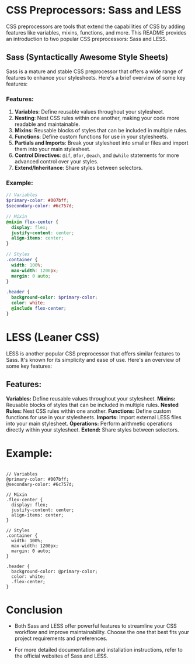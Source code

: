 # CSS Preprocessors: Sass and LESS

CSS preprocessors are tools that extend the capabilities of CSS by adding features like variables, mixins, functions, and more. This README provides an introduction to two popular CSS preprocessors: Sass and LESS.

## Sass (Syntactically Awesome Style Sheets)

Sass is a mature and stable CSS preprocessor that offers a wide range of features to enhance your stylesheets. Here's a brief overview of some key features:

### Features:

1. **Variables**: Define reusable values throughout your stylesheet.
2. **Nesting**: Nest CSS rules within one another, making your code more readable and maintainable.
3. **Mixins**: Reusable blocks of styles that can be included in multiple rules.
4. **Functions**: Define custom functions for use in your stylesheets.
5. **Partials and Imports**: Break your stylesheet into smaller files and import them into your main stylesheet.
6. **Control Directives**: `@if`, `@for`, `@each`, and `@while` statements for more advanced control over your styles.
7. **Extend/Inheritance**: Share styles between selectors.

### Example:

```scss
// Variables
$primary-color: #007bff;
$secondary-color: #6c757d;

// Mixin
@mixin flex-center {
  display: flex;
  justify-content: center;
  align-items: center;
}

// Styles
.container {
  width: 100%;
  max-width: 1200px;
  margin: 0 auto;
}

.header {
  background-color: $primary-color;
  color: white;
  @include flex-center;
}
```
# LESS (Leaner CSS)
LESS is another popular CSS preprocessor that offers similar features to Sass. It's known for its simplicity and ease of use. Here's an overview of some key features:

## Features:
**Variables:** Define reusable values throughout your stylesheet.
**Mixins:** Reusable blocks of styles that can be included in multiple rules.
**Nested Rules:** Nest CSS rules within one another.
**Functions:** Define custom functions for use in your stylesheets.
**Imports:** Import external LESS files into your main stylesheet.
**Operations:** Perform arithmetic operations directly within your stylesheet.
**Extend:** Share styles between selectors.


# Example:
```less

// Variables
@primary-color: #007bff;
@secondary-color: #6c757d;

// Mixin
.flex-center {
  display: flex;
  justify-content: center;
  align-items: center;
}

// Styles
.container {
  width: 100%;
  max-width: 1200px;
  margin: 0 auto;
}

.header {
  background-color: @primary-color;
  color: white;
  .flex-center;
}
```
# Conclusion
- Both Sass and LESS offer powerful features to streamline your CSS workflow and improve maintainability. Choose the one that best fits your project requirements and preferences.

- For more detailed documentation and installation instructions, refer to the official websites of Sass and LESS.

